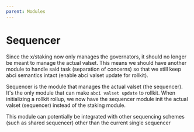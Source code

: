 ```yaml
---
parent: Modules
---
```


# Sequencer

Since the x/staking now only manages the governators, it should no longer be meant to manage the actual valset. This means we should have another module to handle said task (separation of concerns) so that we still keep abci semantics intact (enable abci valset update for rollkit).

Sequencer is the module that manages the actual valset (the sequencer). It's the only module that can make `abci valset update` to rollkit. When initializing a rollkit rollup, we now have the sequencer module init the actual valset (sequencer) instead of the staking module.

This module can potentially be integrated with other sequencing schemes (such as shared sequencer) other than the current single sequencer

